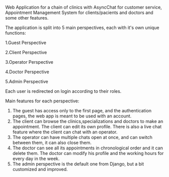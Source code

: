 Web Application for a chain of clinics with AsyncChat for customer service, Appointment Management System for clients/pacients and doctors and some other features.

The application is split into 5 main perspectives, each with it's own unique functions:

1.Guest Perspective

2.Client Perspective

3.Operator Perspective

4.Doctor Perspective

5.Admin Perspective



Each user is redirected on login according to their roles.

Main features for each perspective:
  1. The guest has access only to the first page, and the authentication pages, the web app is meant to be used with an account.
  2. The client can browse the clinics,specializations and doctors to make an appointment. The client can edit its own profile. There is also a live chat feature where the client can chat with an operator.
  3. The operator can have multiple chats open at once, and can switch between them, it can also close them.
  4. The doctor can see all its appointments in chronological order and it can delete them. The doctor can modify his profile and the working hours for every day in the week.
  5. The admin perspective is the default one from Django, but a bit customized and improved.
